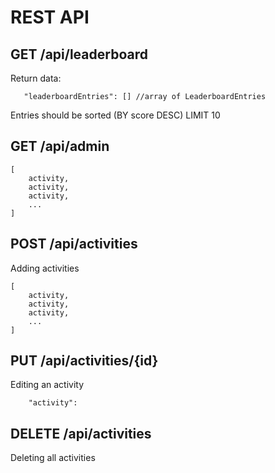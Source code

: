 # REST API

## GET /api/leaderboard
Return data:
```
   "leaderboardEntries": [] //array of LeaderboardEntries
```
Entries should be sorted (BY score DESC) LIMIT 10 

## GET /api/admin
```
[
    activity, 
    activity,
    activity, 
    ...
]
```

## POST /api/activities
Adding activities
```
[
    activity, 
    activity,
    activity, 
    ...
]
```

## PUT /api/activities/{id}
Editing an activity
```
    "activity": 
```

## DELETE /api/activities
Deleting all activities
```
   
```


